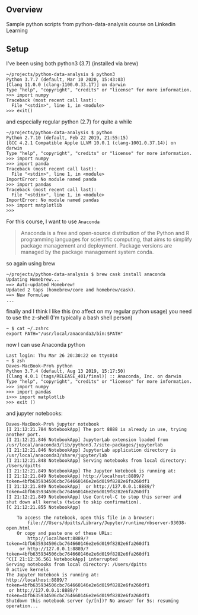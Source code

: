 ## Overview

Sample python scripts from python-data-analysis course on Linkedin Learning


## Setup

I've been using both python3 (3.7) (installed via brew)

```
~/projects/python-data-analysis $ python3
Python 3.7.7 (default, Mar 10 2020, 15:43:03)
[Clang 11.0.0 (clang-1100.0.33.17)] on darwin
Type "help", "copyright", "credits" or "license" for more information.
>>> import numpy
Traceback (most recent call last):
  File "<stdin>", line 1, in <module>
>>> exit()
```

and especially regular python (2.7) for quite a while 
```
~/projects/python-data-analysis $ python
Python 2.7.10 (default, Feb 22 2019, 21:55:15)
[GCC 4.2.1 Compatible Apple LLVM 10.0.1 (clang-1001.0.37.14)] on darwin
Type "help", "copyright", "credits" or "license" for more information.
>>> import numpy
>>> import panda
Traceback (most recent call last):
  File "<stdin>", line 1, in <module>
ImportError: No module named panda
>>> import pandas
Traceback (most recent call last):
  File "<stdin>", line 1, in <module>
ImportError: No module named pandas
>>> import matplotlib
>>>
```



For this course, I want to use `Anaconda`

> Anaconda is a free and open-source distribution of the Python and R programming languages for scientific computing, that aims to simplify package management and deployment. Package versions are managed by the package management system conda.

so again using brew

```
~/projects/python-data-analysis $ brew cask install anaconda
Updating Homebrew...
==> Auto-updated Homebrew!
Updated 2 taps (homebrew/core and homebrew/cask).
==> New Formulae
...
```




finally and I think I like this (no affect on my regular python usage) you need to use the z-shell (I'm typically a bash shell person)

```
~ $ cat ~/.zshrc
export PATH="/usr/local/anaconda3/bin:$PATH"
```

now I can use Anaconda python 

```
Last login: Thu Mar 26 20:30:22 on ttys014
~ $ zsh
Daves-MacBook-Pro% python
Python 3.7.4 (default, Aug 13 2019, 15:17:50)
[Clang 4.0.1 (tags/RELEASE_401/final)] :: Anaconda, Inc. on darwin
Type "help", "copyright", "credits" or "license" for more information.
>>> import numpy
>>> import pandas
i>>> import matplotlib
>>> exit ()
```
and jupyter notebooks:
```
Daves-MacBook-Pro% jupyter notebook
[I 21:12:21.784 NotebookApp] The port 8888 is already in use, trying another port.
[I 21:12:21.846 NotebookApp] JupyterLab extension loaded from /usr/local/anaconda3/lib/python3.7/site-packages/jupyterlab
[I 21:12:21.846 NotebookApp] JupyterLab application directory is /usr/local/anaconda3/share/jupyter/lab
[I 21:12:21.848 NotebookApp] Serving notebooks from local directory: /Users/dpitts
[I 21:12:21.849 NotebookApp] The Jupyter Notebook is running at:
[I 21:12:21.849 NotebookApp] http://localhost:8889/?token=4bfb635934506cbc764660146e2e6d019f8282e6fa260df1
[I 21:12:21.849 NotebookApp]  or http://127.0.0.1:8889/?token=4bfb635934506cbc764660146e2e6d019f8282e6fa260df1
[I 21:12:21.849 NotebookApp] Use Control-C to stop this server and shut down all kernels (twice to skip confirmation).
[C 21:12:21.855 NotebookApp]

    To access the notebook, open this file in a browser:
        file:///Users/dpitts/Library/Jupyter/runtime/nbserver-93038-open.html
    Or copy and paste one of these URLs:
        http://localhost:8889/?token=4bfb635934506cbc764660146e2e6d019f8282e6fa260df1
     or http://127.0.0.1:8889/?token=4bfb635934506cbc764660146e2e6d019f8282e6fa260df1
^C[I 21:12:36.561 NotebookApp] interrupted
Serving notebooks from local directory: /Users/dpitts
0 active kernels
The Jupyter Notebook is running at:
http://localhost:8889/?token=4bfb635934506cbc764660146e2e6d019f8282e6fa260df1
 or http://127.0.0.1:8889/?token=4bfb635934506cbc764660146e2e6d019f8282e6fa260df1
Shutdown this notebook server (y/[n])? No answer for 5s: resuming operation...
```

